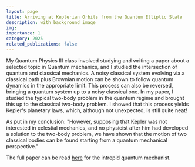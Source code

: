 ```yaml
---
layout: page
title: Arriving at Keplerian Orbits from the Quantum Elliptic State
description: with background image
img:
importance: 1
category: 2025
related_publications: false
---
```


My Quantum Physics III class involved studying and writing a paper about a selected topic in Quantum mechanics, and I studied the intersection of quantum and classical mechanics. A noisy classical system evolving via a classical path plus Brownian motion can be shown to follow quantum dynamics in the appropriate limit. This process can also be reversed, bringing a quantum system up to a noisy classical one. In my paper, I studied the typical two-body problem in the quantum regime and brought this up to the classical two-body problem. I showed that this process yields Kepler's planetary laws, which, although not unexpected, is still quite neat!

<p> As put in my conclusion: "However, supposing that Kepler was not interested in celestial mechanics, and no physicist after him had developed a solution to the two-body problem, we have shown that the motion of two classical bodies can be found starting from a quantum mechanical perspective."

<p> The full paper can be read <a href="https://drive.google.com/file/d/1Vzr2LcNpEe-kQVy9OxoxAD-pADWrHU6W/view?usp=sharing">here</a> for the intrepid quantum mechanist.
